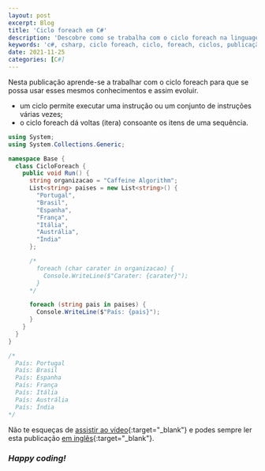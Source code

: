 ```yaml
---
layout: post
excerpt: Blog
title: 'Ciclo foreach em C#'
description: 'Descobre como se trabalha com o ciclo foreach na linguagem de programação C#. Obtém respostas às tuas dúvidas com a teoria e os exemplos apresentados.'
keywords: 'c#, csharp, ciclo foreach, ciclo, foreach, ciclos, publicação'
date: 2021-11-25
categories: [C#]
---
```


Nesta publicação aprende-se a trabalhar com o ciclo foreach para que se possa usar esses mesmos conhecimentos e assim evoluir.

- um ciclo permite executar uma instrução ou um conjunto de instruções várias vezes;
- o ciclo foreach dá voltas (itera) consoante os itens de uma sequência.

```csharp
using System;
using System.Collections.Generic;

namespace Base {
  class CicloForeach {
    public void Run() {
      string organizacao = "Caffeine Algorithm";
      List<string> paises = new List<string>() {
        "Portugal",
        "Brasil",
        "Espanha",
        "França",
        "Itália",
        "Austrália",
        "Índia"
      };

      /*
        foreach (char carater in organizacao) {
          Console.WriteLine($"Carater: {carater}");
        }
      */

      foreach (string pais in paises) {
        Console.WriteLine($"País: {pais}");
      }
    }
  }
}

/*
  País: Portugal
  País: Brasil
  País: Espanha
  País: França
  País: Itália
  País: Austrália
  País: Índia
*/
```

Não te esqueças de [assistir ao vídeo](https://youtu.be/seMBMqxe8KA){:target="\_blank"} e podes sempre ler esta publicação [em inglês](https://nelsonsilvadev.com/blog/20211125/foreach-loop-in-csharp/){:target="\_blank"}.

### _Happy coding!_
